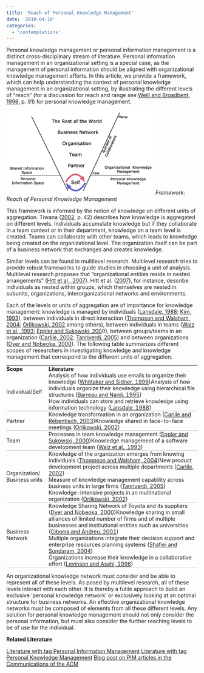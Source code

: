 ```yaml
---
title: 'Reach of Personal Knowledge Management'
date: '2010-04-10'
categories:
  - 'contemplations'
---
```


Personal knowledge management or personal information management is a distinct cross-disciplinary stream of literature. Personal information management in an organizational setting is a special case, as the management of personal information should be aligned with organizational knowledge management efforts. In this article, we provide a framework, which can help understanding the context of personal knowledge management in an organizational setting, by illustrating the different levels of “reach” (for a discussion for reach and range see [Weill and Broadbent, 1998](http://www.citeulike.org/user/mxro/article/4834591), p. 91) for personal knowledge management.

![wpid-scopeofpersonalknowledgemanagementpng.png](images/wpid-scopeofpersonalknowledgemanagementpng.png) _Framework: Reach of Personal Knowledge Management_

This framework is informed by the notion of knowledge on different units of aggregation. Tiwana ([2002](http://www.citeulike.org/user/mxro/article/281379), p. 42) describes how knowledge is aggregated on different levels. Individuals accumulate knowledge but if they collaborate in a team context or in their department, knowledge on a team level is created. Teams can collaborate with other teams, which leads to knowledge being created on the organizational level. The organization itself can be part of a business network that exchanges and creates knowledge.

Similar levels can be found in multilevel research. Multilevel research tries to provide robust frameworks to guide studies in choosing a unit of analysis. Multilevel research proposes that “organizational entities reside in nested arrangements” ([Hitt et al., 2007](http://www.citeulike.org/user/mxro/article/6999279)). Hitt et al. ([2007](http://www.citeulike.org/user/mxro/article/6999279)), for instance, describe individuals as nested within groups, which themselves are nested in subunits, organizations, interorganizational networks and environments.

Each of the levels or units of aggregation are of importance for knowledge management: knowledge is managed by individuals ([Lansdale, 1988](http://www.citeulike.org/user/mxro/article/4491396); [Kim, 1993](http://www.citeulike.org/user/mxro/article/4575311)), between individuals in direct interaction ([Thompson and Walsham, 2004](http://www.citeulike.org/user/mxro/article/4116); [Orlikowski, 2002](http://www.citeulike.org/user/mxro/article/3739501) among others), between individuals in teams ([Walz et al., 1993](http://www.citeulike.org/user/mxro/article/3754395); [Eppler and Sukowski, 200](http://www.citeulike.org/user/mxro/article/4079526)0), between groups/teams in an organization ([Carlile, 2002](http://www.citeulike.org/user/mxro/article/4079519); [Tanriverdi, 2005](http://www.citeulike.org/user/mxro/article/4226695)) and between organizations ([Dyer and Nobeoka, 2000](http://www.citeulike.org/user/mxro/article/3754397)). The following table summarizes different scopes of researchers in investigating knowledge and knowledge management that correspond to the different units of aggregation.

<table style="empty-cells:show;border-collapse:collapse;"><tbody><tr><td style="border-top:0 solid #000000;border-bottom:0 solid #000000;border-right:0 solid #000000;margin:0;padding:0;"><strong>Scope</strong></td><td style="border:0 solid #000000;margin:0;padding:0;"><strong>Literature</strong></td></tr><tr><td style="border-top:0 solid #000000;border-bottom:1px solid #bfbfbf;border-right:0 solid #000000;margin:0;padding:0;">Individual/Self</td><td style="border-top:0 solid #000000;border-bottom:1px solid #bfbfbf;border-right:0 solid #000000;margin:0;padding:0;">Analysis of how individuals use emails to organize their knowledge (<a href="http://www.citeulike.org/user/mxro/article/483049">Whittaker and Sidner, 1996</a>)Analysis of how individuals organize their knowledge using hierarchical file structures (<a href="http://www.citeulike.org/user/mxro/article/2209218">Barreau and Nardi, 1995</a>)<div></div>How individuals can store and retrieve knowledge using information technology (<a href="http://www.citeulike.org/user/mxro/article/4491396">Lansdale, 1988</a>)</td></tr><tr><td style="border-top:0 solid #000000;border-bottom:1px solid #bfbfbf;border-right:0 solid #000000;margin:0;padding:0;">Partner</td><td style="border-top:0 solid #000000;border-bottom:1px solid #bfbfbf;border-right:0 solid #000000;margin:0;padding:0;">Knowledge transformation in an organization (<a href="http://www.citeulike.org/user/mxro/article/4233564">Carlile and Rebentisch, 2003</a>)Knowledge shared in face-to-face meetings (<a href="http://www.citeulike.org/user/mxro/article/3739501">Orlikowski, 2002</a>)</td></tr><tr><td style="border-top:0 solid #000000;border-bottom:1px solid #bfbfbf;border-right:0 solid #000000;margin:0;padding:0;">Team</td><td style="border-top:0 solid #000000;border-bottom:1px solid #bfbfbf;border-right:0 solid #000000;margin:0;padding:0;">Processes in team knowledge management (<a href="http://www.citeulike.org/user/mxro/article/4079526">Eppler and Sukowski, 2000</a>)Knowledge management of a software development team (<a href="http://www.citeulike.org/user/mxro/article/3754395">Walz et al., 1993</a>)</td></tr><tr><td style="border-top:0 solid #000000;border-bottom:1px solid #bfbfbf;border-right:0 solid #000000;margin:0;padding:0;">Organization/ Business units</td><td style="border-top:0 solid #000000;border-bottom:1px solid #bfbfbf;border-right:0 solid #000000;margin:0;padding:0;">Knowledge of the organization emerges from knowing individuals (<a href="http://www.citeulike.org/user/mxro/article/4116">Thompson and Walsham, 2004</a>)New product development project across multiple departments (<a href="http://www.citeulike.org/user/mxro/article/4079519">Carlile, 2002</a>)<div></div>Measure of knowledge management capability across business units in large firms (<a href="http://www.citeulike.org/user/mxro/article/4226695">Tanriverdi, 2005</a>)<div></div>Knowledge-intensive projects in an multinational organization (<a href="http://www.citeulike.org/user/mxro/article/3739501">Orlikowski, 2002</a>)</td></tr><tr><td style="border-top:0 solid #000000;border-bottom:1px solid #bfbfbf;border-right:0 solid #000000;margin:0;padding:0;">Business Network</td><td style="border-top:0 solid #000000;border-bottom:1px solid #bfbfbf;border-right:0 solid #000000;margin:0;padding:0;">Knowledge Sharing Network of Toyota and its suppliers (<a href="http://www.citeulike.org/user/mxro/article/3754397">Dyer and Nobeoka, 2000</a>)Knowledge sharing in small alliances of limited number of firms and of multiple businesses and institutional entities such as universities (<a href="http://www.citeulike.org/user/mxro/article/4233558">Ciborra and Andreu, 2001</a>)<div></div>Multiple organizations integrate their decision support and enterprise resources planning systems (<a href="http://www.citeulike.org/user/mxro/article/4509040">Shafiei and Sundaram, 2004</a>)<div></div>Organizations increase their knowledge in a collaborative effort (<a href="http://www.citeulike.org/user/mxro/article/4080469">Levinson and Asahi, 1996</a>)</td></tr></tbody></table>

An organizational knowledge network must consider and be able to represent all of these levels. As posed by multilevel research, all of these levels interact with each other. It is thereby a futile approach to build an exclusive ‘personal knowledge network’ or exclusively looking at an optimal structure for business networks. An effective organizational knowledge networks must be composed of elements from all these different levels. Any solution for personal knowledge management should not only consider the personal information, but must also consider the further reaching levels to be of use for the individual.

**Related Literature**

[Literature with tag Personal Information Management](http://www.citeulike.org/user/mxro/tag/0_pim) [Literature with tag Personal Knowledge Management](http://www.citeulike.org/user/mxro/tag/0_personal_knowledge_management) [Blog post on PIM articles in the Communications of the ACM](http://blog.jackvinson.com/archives/2006/01/07/pim_articles_from_the_acm.html)
